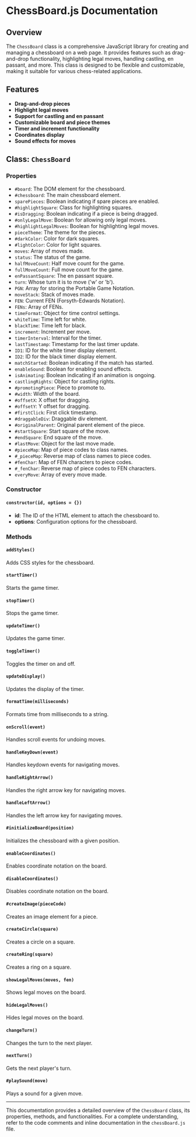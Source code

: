 # ChessBoard.js Documentation

## Overview
The `ChessBoard` class is a comprehensive JavaScript library for creating and managing a chessboard on a web page. It provides features such as drag-and-drop functionality, highlighting legal moves, handling castling, en passant, and more. This class is designed to be flexible and customizable, making it suitable for various chess-related applications.

## Features
- **Drag-and-drop pieces**
- **Highlight legal moves**
- **Support for castling and en passant**
- **Customizable board and piece themes**
- **Timer and increment functionality**
- **Coordinates display**
- **Sound effects for moves**

## Class: `ChessBoard`

### Properties
- `#board`: The DOM element for the chessboard.
- `#chessboard`: The main chessboard element.
- `sparePieces`: Boolean indicating if spare pieces are enabled.
- `#highlightSquare`: Class for highlighting squares.
- `#isDragging`: Boolean indicating if a piece is being dragged.
- `#onlyLegalMove`: Boolean for allowing only legal moves.
- `#highlightLegalMoves`: Boolean for highlighting legal moves.
- `pieceTheme`: The theme for the pieces.
- `#darkColor`: Color for dark squares.
- `#lightColor`: Color for light squares.
- `moves`: Array of moves made.
- `status`: The status of the game.
- `halfMoveCount`: Half move count for the game.
- `fullMoveCount`: Full move count for the game.
- `enPassantSquare`: The en passant square.
- `turn`: Whose turn it is to move ('w' or 'b').
- `PGN`: Array for storing the Portable Game Notation.
- `moveStack`: Stack of moves made.
- `FEN`: Current FEN (Forsyth-Edwards Notation).
- `FENs`: Array of FENs.
- `timeFormat`: Object for time control settings.
- `whiteTime`: Time left for white.
- `blackTime`: Time left for black.
- `increment`: Increment per move.
- `timerInterval`: Interval for the timer.
- `lastTimestamp`: Timestamp for the last timer update.
- `ID1`: ID for the white timer display element.
- `ID2`: ID for the black timer display element.
- `matchStarted`: Boolean indicating if the match has started.
- `enableSound`: Boolean for enabling sound effects.
- `isAnimating`: Boolean indicating if an animation is ongoing.
- `castlingRights`: Object for castling rights.
- `#promotingPiece`: Piece to promote to.
- `#width`: Width of the board.
- `#offsetX`: X offset for dragging.
- `#offsetY`: Y offset for dragging.
- `#firstClick`: First click timestamp.
- `#draggableDiv`: Draggable div element.
- `#originalParent`: Original parent element of the piece.
- `#startSquare`: Start square of the move.
- `#endSquare`: End square of the move.
- `#lastMove`: Object for the last move made.
- `#pieceMap`: Map of piece codes to class names.
- `#_pieceMap`: Reverse map of class names to piece codes.
- `#fenChar`: Map of FEN characters to piece codes.
- `#_fenChar`: Reverse map of piece codes to FEN characters.
- `everyMove`: Array of every move made.

### Constructor
#### `constructor(id, options = {})`
- **id**: The ID of the HTML element to attach the chessboard to.
- **options**: Configuration options for the chessboard.

### Methods
#### `addStyles()`
Adds CSS styles for the chessboard.

#### `startTimer()`
Starts the game timer.

#### `stopTimer()`
Stops the game timer.

#### `updateTimer()`
Updates the game timer.

#### `toggleTimer()`
Toggles the timer on and off.

#### `updateDisplay()`
Updates the display of the timer.

#### `formatTime(milliseconds)`
Formats time from milliseconds to a string.

#### `onScroll(event)`
Handles scroll events for undoing moves.

#### `handleKeyDown(event)`
Handles keydown events for navigating moves.

#### `handleRightArrow()`
Handles the right arrow key for navigating moves.

#### `handleLeftArrow()`
Handles the left arrow key for navigating moves.

#### `#initializeBoard(position)`
Initializes the chessboard with a given position.

#### `enableCoordinates()`
Enables coordinate notation on the board.

#### `disableCoordinates()`
Disables coordinate notation on the board.

#### `#createImage(pieceCode)`
Creates an image element for a piece.

#### `createCircle(square)`
Creates a circle on a square.

#### `createRing(square)`
Creates a ring on a square.

#### `showLegalMoves(moves, fen)`
Shows legal moves on the board.

#### `hideLegalMoves()`
Hides legal moves on the board.

#### `changeTurn()`
Changes the turn to the next player.

#### `nextTurn()`
Gets the next player's turn.

#### `#playSound(move)`
Plays a sound for a given move.

---

This documentation provides a detailed overview of the `ChessBoard` class, its properties, methods, and functionalities. For a complete understanding, refer to the code comments and inline documentation in the `chessBoard.js` file.
